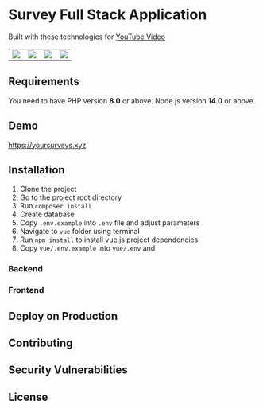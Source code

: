# Survey Full Stack Application

Built with these technologies for [YouTube Video]()
<table>
    <tr>
        <td>
            <a href="https://laravel.com"><img src="https://i.imgur.com/pBNT1yy.png" /></a>
        </td>
        <td>
            <a href="https://vuejs.org/"><img src="https://i.imgur.com/BxQe48y.png" /></a>
        </td>
        <td>
            <a href="https://tailwindcss.com/"><img src="https://i.imgur.com/wdYXsgR.png" /></a>
        </td>
        <td>
            <img src="https://i.imgur.com/Kp5kTUp.png" />
        </td>
    </tr>
</table> 


## Requirements
You need to have PHP version **8.0** or above. Node.js version **14.0** or above.

## Demo
https://yoursurveys.xyz


## Installation
1. Clone the project
2. Go to the project root directory
3. Run `composer install`
4. Create database
5. Copy `.env.example` into `.env` file and adjust parameters
6. Navigate to `vue` folder using terminal
7. Run `npm install` to install vue.js project dependencies
8. Copy `vue/.env.example` into `vue/.env` and 

### Backend


### Frontend


## Deploy on Production


## Contributing


## Security Vulnerabilities


## License



